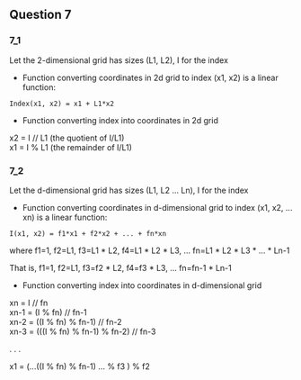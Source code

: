 ##  Question 7

###  7_1

Let the  2-dimensional grid has sizes (L1, L2), I for the index

* Function converting coordinates in 2d grid to index (x1, x2) is a linear function: 

`Index(x1, x2) = x1 + L1*x2`


* Function converting index into coordinates in 2d grid

x2 = I // L1   (the quotient of I/L1)<br/>
x1 = I % L1    (the remainder of I/L1)


###  7_2

Let the d-dimensional grid has sizes (L1, L2 ... Ln), I for the index

* Function converting coordinates in d-dimensional grid to index (x1, x2, ... xn) is a linear function: 

`I(x1, x2) = f1*x1 + f2*x2 + ... + fn*xn`

where f1=1, f2=L1, f3=L1 * L2, f4=L1 * L2 * L3, ... fn=L1 * L2 * L3 * ... * Ln-1

That is, f1=1, f2=L1, f3=f2 * L2, f4=f3 * L3, ... fn=fn-1 * Ln-1


* Function converting index into coordinates in d-dimensional grid

xn = I // fn <br/>
xn-1 = (I % fn) // fn-1 <br/>
xn-2 = ((I % fn) % fn-1) // fn-2 <br/>
xn-3 = (((I % fn) % fn-1) % fn-2) // fn-3 <br/>

.
.
.

x1 = (...((I % fn) % fn-1) ... % f3 ) % f2

